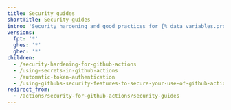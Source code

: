 ```yaml
---
title: Security guides
shortTitle: Security guides
intro: 'Security hardening and good practices for {% data variables.product.prodname_actions %}.'
versions:
  fpt: '*'
  ghes: '*'
  ghec: '*'
children:
  - /security-hardening-for-github-actions
  - /using-secrets-in-github-actions
  - /automatic-token-authentication
  - /using-githubs-security-features-to-secure-your-use-of-github-actions
redirect_from:
  - /actions/security-for-github-actions/security-guides
---
```


